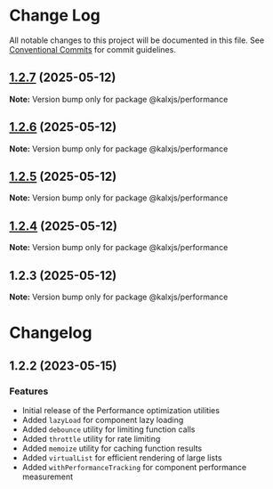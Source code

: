 # Change Log

All notable changes to this project will be documented in this file.
See [Conventional Commits](https://conventionalcommits.org) for commit guidelines.

## [1.2.7](https://github.com/Odeneho-Calculus/kalxjs/compare/@kalxjs/performance@1.2.6...@kalxjs/performance@1.2.7) (2025-05-12)

**Note:** Version bump only for package @kalxjs/performance

## [1.2.6](https://github.com/Odeneho-Calculus/kalxjs/compare/@kalxjs/performance@1.2.5...@kalxjs/performance@1.2.6) (2025-05-12)

**Note:** Version bump only for package @kalxjs/performance

## [1.2.5](https://github.com/Odeneho-Calculus/kalxjs/compare/@kalxjs/performance@1.2.4...@kalxjs/performance@1.2.5) (2025-05-12)

**Note:** Version bump only for package @kalxjs/performance

## [1.2.4](https://github.com/Odeneho-Calculus/kalxjs/compare/@kalxjs/performance@1.2.3...@kalxjs/performance@1.2.4) (2025-05-12)

**Note:** Version bump only for package @kalxjs/performance

## 1.2.3 (2025-05-12)

**Note:** Version bump only for package @kalxjs/performance

# Changelog

## 1.2.2 (2023-05-15)

### Features

- Initial release of the Performance optimization utilities
- Added `lazyLoad` for component lazy loading
- Added `debounce` utility for limiting function calls
- Added `throttle` utility for rate limiting
- Added `memoize` utility for caching function results
- Added `virtualList` for efficient rendering of large lists
- Added `withPerformanceTracking` for component performance measurement
